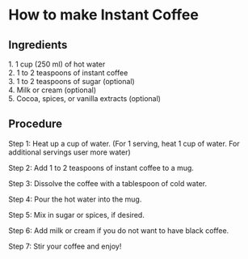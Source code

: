 

<html>

<h1>How to make Instant Coffee</h1>

<body>
<h2>Ingredients</h2>
1. 1 cup (250 ml) of hot water
<br>2. 1 to 2 teaspoons of instant coffee</br>
3. 1 to 2 teaspoons of sugar (optional)
<br>4. Milk or cream (optional)</br>
5. Cocoa, spices, or vanilla extracts (optional)

<h2>Procedure</h2>

Step 1: Heat up a cup of water. (For 1 serving, heat 1 cup of water. For additional servings user more water)

Step 2: Add 1 to 2 teaspoons of instant coffee to a mug.

Step 3: Dissolve the coffee with a tablespoon of cold water.

Step 4: Pour the hot water into the mug.

Step 5: Mix in sugar or spices, if desired.

Step 6: Add milk or cream if you do not want to have black coffee.

Step 7: Stir your coffee and enjoy!

</body>

</html>
